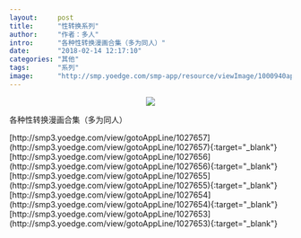 ```yaml
---
layout:     post
title:      "性转换系列"
author:     "作者：多人"
intro:      "各种性转换漫画合集（多为同人）"
date:       "2018-02-14 12:17:10"
categories: "其他"
tags:       "系列"
image:      "http://smp.yoedge.com/smp-app/resource/viewImage/1000940appline.png"
---
```

<div style="text-align: center">
<p><img src="http://smp.yoedge.com/smp-app/resource/viewImage/1000940appline.png"/></p>
</div>
<p class="post-meta">
<span>各种性转换漫画合集（多为同人）</span>
</p>
[http://smp3.yoedge.com/view/gotoAppLine/1027657](http://smp3.yoedge.com/view/gotoAppLine/1027657){:target="_blank"}
[http://smp3.yoedge.com/view/gotoAppLine/1027656](http://smp3.yoedge.com/view/gotoAppLine/1027656){:target="_blank"}
[http://smp3.yoedge.com/view/gotoAppLine/1027655](http://smp3.yoedge.com/view/gotoAppLine/1027655){:target="_blank"}
[http://smp3.yoedge.com/view/gotoAppLine/1027654](http://smp3.yoedge.com/view/gotoAppLine/1027654){:target="_blank"}
[http://smp3.yoedge.com/view/gotoAppLine/1027653](http://smp3.yoedge.com/view/gotoAppLine/1027653){:target="_blank"}


